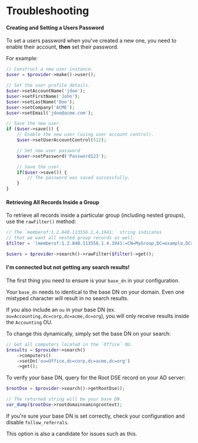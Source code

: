 # Troubleshooting

#### Creating and Setting a Users Password

To set a users password when you've created a new one, you need to enable their account, **then** set their password.

For example:

```php
// Construct a new user instance.
$user = $provider->make()->user();

// Set the user profile details.
$user->setAccountName('jdoe');
$user->setFirstName('John');
$user->setLastName('Doe');
$user->setCompany('ACME');
$user->setEmail('jdoe@acme.com');

// Save the new user.
if ($user->save()) {
    // Enable the new user (using user account control).
    $user->setUserAccountControl(512);

    // Set new user password
    $user->setPassword('Password123');

    // Save the user.
    if($user->save()) {
        // The password was saved successfully.
    }
}
```

#### Retrieving All Records Inside a Group

To retrieve all records inside a particular group (including nested groups), use the `rawFilter()` method:

```php
// The `memberof:1.2.840.113556.1.4.1941:` string indicates
// that we want all nested group records as well.
$filter = '(memberof:1.2.840.113556.1.4.1941:=CN=MyGroup,DC=example,DC=com)';

$users = $provider->search()->rawFilter($filter)->get();
```

#### I'm connected but not getting any search results!

The first thing you need to ensure is your `base_dn` in your configuration.

Your `base_dn` needs to identical to the base DN on your domain. Even one mistyped character will result in no search results.

If you also include an `ou` in your base DN (ex. `ou=Accounting,dc=corp,dc=acme,dc=org`), you will only receive results inside the `Accounting` OU.

To change this dynamically, simply set the base DN on your search:

```php
// Get all computers located in the `Office` OU.
$results = $provider->search()
    ->computers()
    ->setDn('ou=Office,dc=corp,dc=acme,dc=org')
    ->get();
```

To verify your base DN, query for the Root DSE record on your AD server:

```php
$rootDse = $provider->search()->getRootDse();

// The returned string will be your base DN.
var_dump($rootDse->rootdomainnamingcontext);
```

If you're sure your base DN is set correctly, check your configuration and disable `follow_referrals`.

This option is also a candidate for issues such as this.
